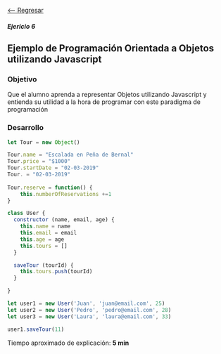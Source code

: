 [<-- Regresar](../)

##### Ejericio 6

## Ejemplo de Programación Orientada a Objetos utilizando Javascript

### Objetivo

Que el alumno aprenda a representar Objetos utilizando Javascript y entienda su utilidad a la hora de programar con este paradigma de programación

### Desarrollo

```js
let Tour = new Object()

Tour.name = "Escalada en Peña de Bernal"
Tour.price = "$1000"
Tour.startDate = "02-03-2019"
Tour. = "02-03-2019"
 
Tour.reserve = function() {
    this.numberOfReservations +=1
}
```

```js
class User {
  constructor (name, email, age) {
    this.name = name
    this.email = email
    this.age = age
    this.tours = []
  }

  saveTour (tourId) {
    this.tours.push(tourId)
  }

}

let user1 = new User('Juan', 'juan@email.com', 25)
let user2 = new User('Pedro', 'pedro@email.com', 28)
let user3 = new User('Laura', 'laura@email.com', 33)

user1.saveTour(11)
```

Tiempo aproximado de explicación: **5 min**